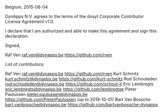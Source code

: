 Belgium, 2015-06-04

DynApps N.V. agrees to the terms of the dosyt Corporate Contributor License
Agreement v1.0.

I declare that I am authorized and able to make this agreement and sign this
declaration.

Signed,

Raf Ven raf.ven@dynapps.be https://github.com/rven

List of contributors:

Raf Ven raf.ven@dynapps.be https://github.com/rven
Kurt Schmitz kurt.schmitz@dynapps.be https://github.com/kurt-schmitz
Rod Schouteden rod.schouteden@dynapps.be https://github.com/schout-it
Eric Lembregts eric.lembregts@dynapps.be https://github.com/lembregtse
Pieter Paulussen pieter.paulussen@dynapps.be https://github.com/PieterPaulussen (up to 2019-10-01)
Bart Van Bossche bart.vanbossche@dynapps.be https://github.com/bartvanbossche-dynapps
